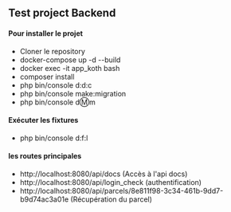 ## Test project Backend

#### Pour installer le projet 

- Cloner le repository
- docker-compose up -d --build
- docker exec -it app_koth bash
- composer install 
- php bin/console d:d:c
- php bin/console make:migration
- php bin/console d:m:m

#### Exécuter les fixtures
- php bin/console d:f:l

#### les routes principales
- http://localhost:8080/api/docs (Accès à l'api docs)
- http://localhost:8080/api/login_check
  (authentification)
-  http://localhost:8080/api/parcels/8e811f98-3c34-461b-9dd7-b9d74ac3a01e (Récupération du parcel)

